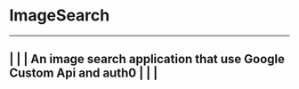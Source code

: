 # ImageSearch

--------------------------------------------------------------------
|                                                                  |
| An image search application that use Google Custom Api and auth0 |
|                                                                  |
--------------------------------------------------------------------
